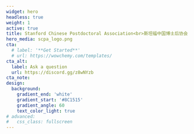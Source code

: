 ```yaml
---
widget: hero
headless: true
weight: 1
active: true
title: Stanford Chinese Postdoctoral Association<br>斯坦福中国博士后协会
hero_media: scpa_logo.png
cta:
  # label: '**Get Started**'
  # url: https://wowchemy.com/templates/
cta_alt:
  label: Ask a question
  url: https://discord.gg/z8wNYzb
cta_note:
design:
  background:
    gradient_end: 'white'
    gradient_start: '#8C1515'
    gradient_angle: 60
    text_color_light: true
# advanced:
#   css_class: fullscreen
---
```



